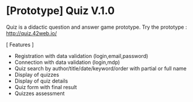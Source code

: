 # [Prototype] Quiz V.1.0

Quiz is a didactic question and answer game prototype.
Try the prototype : http://quiz.42web.io/

[ Features ]

- Registration with data validation (login,email,password) 
- Connection with data validation (login,mdp) 
- Quiz search by author/title/date/keyword/order with partial or full name 
- Display of quizzes 
- Display of quiz details 
- Quiz form with final result 
- Quizzes assessment
